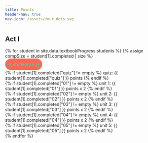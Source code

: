 ```yaml
---
title: Points
header-nav: true
nav-icon: /assets/four-dots.svg
---
```



<style>
  .student-tasks-grid .number {
    border-radius: 10em;
    padding: 0.7em;
    display: inline-block; }
  .student-tasks-grid .done .number {
    color: #404 ;
    background-color: #fbf; }
  .student-tasks-grid .yet-to-do .number {
    color: #0FC ;
    background-color: #F65; }
</style>



## Act I

<div class="student-tasks-grid" style="display:flex-wrap;">
  {% for student in site.data.textbookProgress.students %}
    {% assign compSize = student[1].completed | size %}
    <div class="
    {% if compSize > 1 %}
      done
      {% else %}
        yet-to-do
    {% endif %}
    ">
      <div class="number">
      {{ student[0] }}
      </div>
      <div>
      {% if student[1].completed["quiz"] != empty %}
        quiz:
        {{ student[1].completed["quiz"] }} points
      {% endif %}
      </div>
      <div>
      {% if student[1].completed["01"] != empty %}
        unit 1:
        {{ student[1].completed["01"] }} points x 2
      {% endif %}
      </div>
      <div>
      {% if student[1].completed["02"] != empty %}
        unit 2:
        {{ student[1].completed["02"] }} points x 2
      {% endif %}
      </div>
      <div>
      {% if student[1].completed["03"] != empty %}
        unit 3:
        {{ student[1].completed["03"] }} points x 2
      {% endif %}
      </div>
      <div>
      {% if student[1].completed["04"] != empty %}
        unit 4:
        {{ student[1].completed["04"] }} points x 2
      {% endif %}
      </div>
      <div>
      {% if student[1].completed["05"] != empty %}
        unit 5:
        {{ student[1].completed["05"] }} points x 2
      {% endif %}
      </div>
    </div>
  {% endfor %}
</div>






